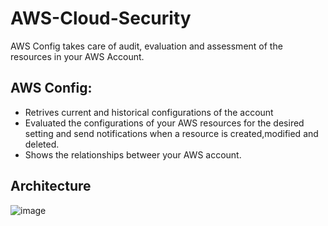 # AWS-Cloud-Security
AWS Config takes care of audit, evaluation and assessment of the resources in your AWS Account.
## AWS Config:
- Retrives current and historical configurations of the account
- Evaluated the configurations of your AWS resources for the desired setting and send notifications when a resource is created,modified and deleted.
- Shows the relationships betweer your AWS account.
## Architecture 
![image](https://user-images.githubusercontent.com/57444486/202353584-0a6ee584-b842-4a6d-ba9d-ba73396c766d.png)
